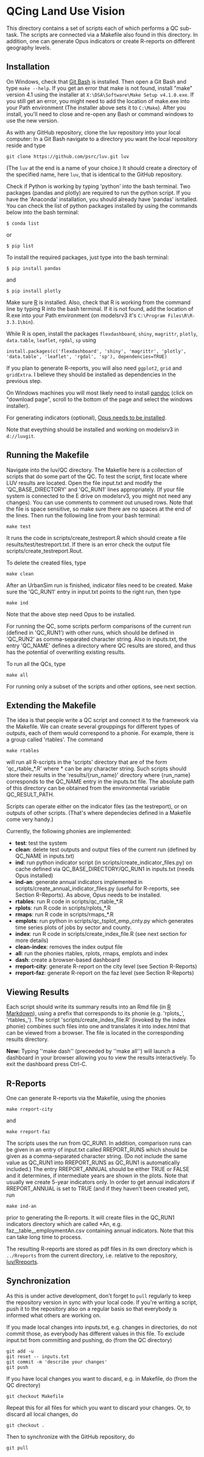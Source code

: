 # QCing Land Use Vision

This directory contains a set of scripts each of which performs a QC sub-task. The scripts are connected via a Makefile also found in this directory. In addition, one can generate Opus indicators or create R-reports on different geography levels.

## Installation
On Windows, check that [Git Bash](https://git-for-windows.github.io) is installed. Then open a Git Bash and type ``make --help``. If you get an error that make is not found, install "make" version 4.1 using the installer at ``X:\DSA\Software\Make Setup v4.1.0.exe``. If you still get an error, you might need to add the location of make.exe into your Path environment (The installer above sets it to ``C:\Make``). After you install, you'll need to close and re-open any Bash or command windows to use the new version.

<!--O from [SWCarpentryInstaller](https://github.com/swcarpentry/windows-installer/releases/latest)-->
As with any GitHub repository, clone the luv repository into your local computer: In a Git Bash navigate to a directory you want the local repository reside and type 

```
git clone https://github.com/psrc/luv.git luv
```

(The ``luv`` at the end is a name of your choice.) It should create a directory of the specified name, here ``luv``, that is identical to the GitHub repository.

Check if Python is working by typing 'python' into the bash terminal. Two packages (pandas and plotly) are required to run the python script. If you have the 'Anaconda' installation, you should already have 'pandas' isntalled. You can check the list of python packages installed by using the commands below into the bash terminal:

```
$ conda list
```

or

```
$ pip list
```

To install the required packages, just type into the bash terminal:

```
$ pip install pandas
```

and

```
$ pip install plotly
```

Make sure [R](https://www.r-project.org) is installed. Also, check that R is working from the command line by typing R into the bash terminal. If it is not found, add the location of R.exe into your Path environment (on modelsrv3 it's ``C:\Program Files\R\R-3.3.1\bin``).

While R is open, install the packages ``flexdashboard``, ``shiny``, ``magrittr``, ``plotly``, ``data.table``, ``leaflet``, ``rgdal``, ``sp`` using

```
install.packages(c('flexdashboard', 'shiny', 'magrittr', 'plotly', 'data.table', 'leaflet', 'rgdal', 'sp'), dependencies=TRUE)
```

If you plan to generate R-reports, you will also need ``ggplot2``, ``grid`` and ``gridExtra``. I believe they should be installed as dependencies in the previous step.


On Windows machines you will most likely need to install [pandoc](http://pandoc.org/installing.html) (click on "download page", scroll to the bottom of the page and select the windows installer).

For generating indicators (optional), [Opus needs to be installed](http://twiki/DSA/InstallingUrbanSim). 

Note that eveything should be installed and working on modelsrv3 in ``d://luvgit``.
 

## Running the Makefile

Navigate into the luv/QC directory. The Makefile here is a collection of scripts that do some part of the QC. To test the script, first locate where LUV results are located. Open the file input.txt and modify the 'QC\_BASE\_DIRECTORY' and 'QC\_RUN1' lines appropriately. (If your file system is connected to the E drive on modelsrv3, you might not need any changes). You can use comments to comment out unused rows. Note that the file is space sensitive, so make sure there are no spaces at the end of the lines.
Then run the following line from your bash terminal:

```
make test
```

It runs the code in scripts/create\_testreport.R which should create a file results/test/testreport.txt. If there is an error check the output file scripts/create\_testreport.Rout.

To delete the created files, type

```
make clean
```

After an UrbanSim run is finished, indicator files need to be created. Make sure the 'QC\_RUN1' entry in input.txt points to the right run, then type


```
make ind
```

Note that the above step need Opus to be installed.

For running the QC, some scripts perform comparisons of the current run (defined in  'QC\_RUN1') with other runs, which should be defined in 'QC\_RUN2' as comma-separated character string. Also in inputs.txt, the entry 'QC\_NAME' defines a directory where QC results are stored, and thus has the potential of overwriting existing results.

To run all the QCs, type

```
make all
```

For running only a subset of the scripts and other options, see next section.


## Extending the Makefile

The idea is that people write a QC script and connect it to the framework via the Makefile. We can create several grouppings for different types of outputs, each of them would correspond to a phonie. For example, there is a group called 'rtables'. The command 

```
make rtables
```
will run all R-scripts in the 'scripts' directory that are of the form 'qc\_rtable\_\*.R' where \* can be any character string. Such scripts should store their results in the 'results/{run\_name}' directory where {run\_name} corresponds to the QC\_NAME entry in the inputs.txt file.  The absolute path of this directory can be obtained from the environmental variable QC\_RESULT\_PATH. 

Scripts can operate either on the indicator files (as the testreport), or on outputs of other scripts. (That's where dependecies defined in a Makefile come very handy.)

Currently, the following phonies are implemented:

   * **test**: test the system
   * **clean**: delete test outputs and output files of the current run (defined by QC\_NAME in inputs.txt)
   * **ind**: run python indicator script (in scripts/create\_indicator\_files.py) on cache defined via QC\_BASE_DIRECTORY/QC\_RUN1 in inputs.txt (needs Opus installed)
   * **ind-an**: generate annual indicators implemented in scripts/create\_annual\_indicator\_files.py (useful for R-reports, see Section R-Reports). As above, Opus needs to be installed.
   * **rtables**: run R code in scripts/qc\_rtable\_\*.R
   * **rplots**: run R code in scripts/rplots\_\*.R
   * **rmaps**: run R code in scripts/rmaps\_\*.R
   * **emplots**: run python in scripts/qc\_tsplot\_emp\_cnty.py which generates time series plots of jobs by sector and county. 
   * **index**: run R code in scripts/create\_index\_file.R (see next section for more details)
   * **clean-index**: removes the index output file
   * **all**: run the phonies rtables, rplots, rmaps, emplots and index
   * **dash**: create a browser-based dashboard 
   * **rreport-city**: generate R-report on the city level (see Section R-Reports)
   * **rreport-faz**: generate R-report on the faz level (see Section R-Reports)

## Viewing Results

Each script should write its summary results into an Rmd file (in [R Markdown](http://rmarkdown.rstudio.com)), using a prefix that corresponds to its phonie (e.g. 'rplots\_', 'rtables\_'). The script 'scripts/create\_index\_file.R' (invoked by the index phonie) combines such files into one and translates it into index.html that can be viewed from a browser.  The file is located in the corresponding results directory.

**New:** Typing ''make dash'' (preceeded by ''make all'') will launch a dashboard in your browser allowing you to view the results interactively. To exit the dashboard press Ctrl-C. 

## R-Reports

One can generate R-reports via the Makefile, using the phonies  

```
make rreport-city
``` 

and

```
make rreport-faz
```

The scripts uses the run from QC\_RUN1. In addition, comparison runs can be given in an entry of input.txt called RREPORT\_RUNS which should be given as a comma-separated character string. (Do not include the same value as QC\_RUN1 into RREPORT\_RUNS as QC\_RUN1 is automatically included.) The entry RREPORT\_ANNUAL should be either TRUE or FALSE and it determines, if intermediate years are shown in the plots. Note that usually we create 5-year indicators only. In order to get annual indicators if  RREPORT\_ANNUAL is set to TRUE (and if they haven't been created yet), run 

```
make ind-an
```

prior to generating the R-reports. It will create files in the QC\_RUN1 indicators directory which are called *An, e.g. faz\_\_table\_\_employmentAn.csv containing annual indicators. Note that this can take long time to process.

The resulting R-reports are stored as pdf files in its own directory which is ``../Rreports`` from the current directory, i.e. relative to the repository, [luv/Rreports](https://github.com/psrc/luv/tree/master/Rreports). 


## Synchronization

As this is under active development, don't forget to ``pull`` regularly to keep the repository version in sync with your local code. If you're writing a script, push it to the repository also on a regular basis so that everybody is informed what others are working on.

If you made local changes into inputs.txt, e.g. changes in directories, do not commit those, as everybody has different values in this file. To exclude input.txt from committing and pushing, do (from the QC directory)

```
git add -u
git reset -- inputs.txt
git commit -m 'describe your changes'
git push
```

If you have local changes you want to discard, e.g. in Makefile, do (from the QC directory)

```
git checkout Makefile
```
Repeat this for all files for which you want to discard your changes. Or, to discard all local changes, do

```
git checkout .
```

Then to synchronize with the GitHub repository, do 

```
git pull
```



